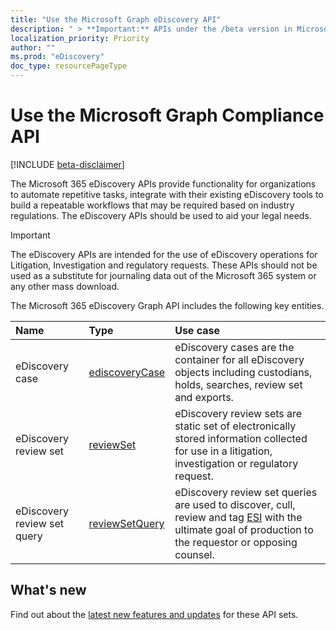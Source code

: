 ```yaml
---
title: "Use the Microsoft Graph eDiscovery API"
description: " > **Important:** APIs under the /beta version in Microsoft Graph are in preview and are subject to change. Use of these APIs in production applications is not supported."
localization_priority: Priority
author: ""
ms.prod: "eDiscovery"
doc_type: resourcePageType
---
```


# Use the Microsoft Graph Compliance API

[!INCLUDE [beta-disclaimer](../../includes/beta-disclaimer.md)]

The Microsoft 365 eDiscovery APIs provide functionality for organizations to automate repetitive tasks, integrate with their existing eDiscovery tools to build a repeatable workflows that may be required based on industry regulations.  The eDiscovery APIs should be used to aid your legal needs.

> [!IMPORTANT]
> The eDiscovery APIs are intended for the use of eDiscovery operations for Litigation, Investigation and regulatory requests. These APIs should not be used as a substitute for journaling data out of the Microsoft 365 system or any other mass download.

The Microsoft 365 eDiscovery Graph API includes the following key entities.

| Name | Type       | Use case |
|:-|:-|:-|
| eDiscovery case | [ediscoveryCase](ediscovery-case.md) | eDiscovery cases are the container for all eDiscovery objects including custodians, holds, searches, review set and exports. |
| eDiscovery review set| [reviewSet](ediscovery-reviewset.md) | eDiscovery review sets are static set of electronically stored information collected for use in a litigation, investigation or regulatory request. |
| eDiscovery review set query | [reviewSetQuery](ediscovery-reviewset-query.md) | eDiscovery review set queries are used to discover, cull, review and tag [ESI](https://en.wikipedia.org/wiki/Electronically_stored_information_(Federal_Rules_of_Civil_Procedure)) with the ultimate goal of production to the requestor or opposing counsel.

## What's new

Find out about the [latest new features and updates](/graph/whats-new-overview) for these API sets.
